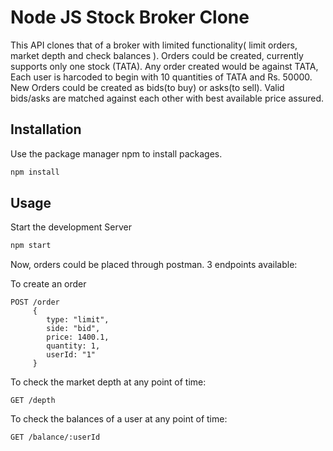 
# Node JS Stock Broker Clone

This API clones that of a broker with limited functionality( limit orders, market depth and check balances ). Orders could be created, currently supports only one stock (TATA). Any order created would be against TATA, Each user is harcoded to begin with 10 quantities of TATA and Rs. 50000.
New Orders could be created as bids(to buy) or asks(to sell). Valid bids/asks are matched against each other with best available price assured.

## Installation

Use the package manager npm to install packages.

```bash
npm install
```

## Usage
Start the development Server
```python
npm start
```
Now, orders could be placed through postman.
3 endpoints available:

To create an order
```
POST /order  
     {
        type: "limit",
        side: "bid",
        price: 1400.1,
        quantity: 1,
        userId: "1"
     }
```

To check the market depth at any point of time:
```
GET /depth
```

To check the balances of a user at any point of time:
```
GET /balance/:userId
```
